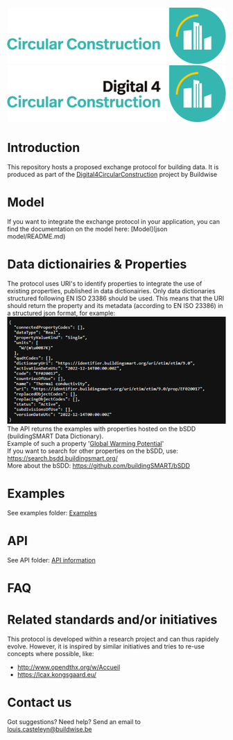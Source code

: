 ![cover](resources/cover-dark.svg#gh-dark-mode-only)
![cover](resources/cover.svg#gh-light-mode-only)

# Introduction
This repository hosts a proposed exchange protocol for building data. It is produced as part of the [Digital4CircularConstruction](https://www.buildwise.be/nl/onderzoek-innovatie/onderzoeksprojecten/de-bouwsector-milieuvriendelijker-en-meer-circulair-maken-door-digitalisering-d4c/) project by Buildwise

# Model
If you want to integrate the exchange protocol in your application, you can find the documentation on the model here: [Model](json model/README.md)

# Data dictionairies & Properties
The protocol uses URI's to identify properties to integrate the use of existing properties, published in data dictionairies. Only data dictionaries structured following EN ISO 23386 should be used. This means that the URI should return the property and its metadata (according to EN ISO 23386) in a structured json format, for example:\
![alt text](resources/image.png)
\
The API returns the examples with properties hosted on the bSDD (buildingSMART Data Dictionary). \
Example of such a property '[Global Warming Potential](https://identifier.buildingsmart.org/uri/LCA/LCA/3.0/prop/GWP_total)'\
If you want to search for other properties on the bSDD, use: https://search.bsdd.buildingsmart.org/ \
More about the bSDD: https://github.com/buildingSMART/bSDD

# Examples
See examples folder: [Examples](Examples/README.md)

# API
See API folder: [API information](API/README.md)

# FAQ

# Related standards and/or initiatives
This protocol is developed within a research project and can thus rapidely evolve. However, it is inspired by similar initiatives and tries to re-use concepts where possible, like:
- http://www.opendthx.org/w/Accueil
- https://lcax.kongsgaard.eu/

# Contact us
Got suggestions? Need help? Send an email to louis.casteleyn@buildwise.be
